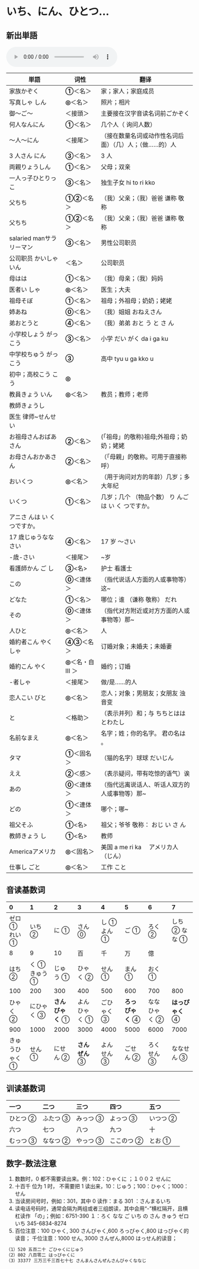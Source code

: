 # いち、にん、ひとつ...

## 新出単語

<vue-plyr>
  <audio controls crossorigin playsinline autoplay loop>
    <source src="../audio/2-2-たんご.mp3" type="audio/mp3" />
  </audio>
 </vue-plyr>

| 単語                                          | 词性               | 翻译                                                   |
| --------------------------------------------- | ------------------ | ------------------------------------------------------ |
| 家族<JpWord>かぞく</JpWord>                   | **①**＜名＞        | 家；家人；家庭成员                                     |
| 写真<JpWord>しゃ しん</JpWord>                | **◎**＜名＞        | 照片；相片                                             |
| 御～<JpWord>ご～</JpWord>                     | ＜接頭＞           | 主要接在汉字音读名词前ごかぞく                         |
| 何人<JpWord>なんにん</JpWord>                 | **①**＜名＞        | 几个人（ 询问人数）                                    |
| ～人<JpWord>～にん</JpWord>                   | ＜接尾＞           | （接在数量名词或动作性名词后面）（几）人；（做……的）人 |
| 3 人<JpWord>さん にん</JpWord>                | **③**＜名＞        | 3 人                                                   |
| 両親<JpWord>りょうしん</JpWord>               | **①**＜名＞        | 父母；双亲                                             |
| 一人っ子<JpWord>ひとりっこ</JpWord>           | **③**＜名＞        | 独生子女 hi to ri kko                                  |
| 父<JpWord>ちち</JpWord>                       | **①②**＜名＞       | （我）父亲；（我）爸爸 谦称 敬称                       |
| 父<JpWord>ちち</JpWord>                       | **①②**＜名＞       | （我）父亲；（我）爸爸 谦称 敬称                       |
| salaried man<JpWord>サラリーマン</JpWord>     | **③**＜名＞        | 男性公司职员                                           |
| 公司职员<JpWord> かいしゃいん</JpWord>        | ＜名＞             | 公司职员                                               |
| 母<JpWord>はは</JpWord>                       | **①**＜名＞        | （我）母亲；（我）妈妈                                 |
| 医者<JpWord>い しゃ</JpWord>                  | **◎**＜名＞        | 医生；大夫                                             |
| 祖母<JpWord>そぼ</JpWord>                     | **①**＜名＞        | 祖母；外祖母；奶奶；姥姥                               |
| 姉<JpWord>あね</JpWord>                       | **⓪**＜名＞        | （我）姐姐 おねえさん                                  |
| 弟<JpWord>おとうと</JpWord>                   | **④**＜名＞        | （我）弟弟 おと う と さ ん                            |
| 小学校<JpWord>しょう がっ こう</JpWord>       | **③**＜名＞        | 小学 だい がく da i ga ku                              |
| 中学校<JpWord>ちゅう がっ こう</JpWord>       | **➂**              | 高中 tyu u ga kko u                                    |
| 初中；高校<JpWord>こう こう</JpWord>          | **◎**              |                                                        |
| 教員<JpWord>きょう いん</JpWord>              | **◎**＜名＞        | 教员；教师；老师                                       |
| 教師<JpWord>きょうし</JpWord>                 |                    |                                                        |
| 医生 律师~<JpWord>せんせい</JpWord>           |                    |                                                        |
| お祖母さん<JpWord>おばあさん</JpWord>         | **②**＜名＞        | (「祖母」的敬称)祖母;外祖母；奶奶；姥姥                |
| お母さん<JpWord>おかあさん</JpWord>           | **②**＜名＞        | （「母親」的敬称。可用于直接称呼）                     |
| <JpWord>おいくつ</JpWord>                     | **◎**＜名＞        | （用于询问对方的年龄）几岁；多大年纪                   |
| <JpWord>いくつ</JpWord>                       | **①**＜名＞        | 几岁；几个 （物品个数） り んごは い く つですか。     |
| <JpWord>アニさ んは い く つですか。</JpWord> |                    |                                                        |
| 17 歳<JpWord>じゅうなな さい</JpWord>         | **④**＜名＞        | 17 岁 ～さい                                           |
| -歳<JpWord>-さい</JpWord>                     | ＜接尾＞           | ~岁                                                    |
| 看護師<JpWord>かん ご し</JpWord>             | **③**<名>          | 护士 看護士                                            |
| <JpWord>この</JpWord>                         | **⓪**＜連体＞      | （指代说话人方面的人或事物等）这~                      |
| <JpWord>どなた</JpWord>                       | **①**＜名＞        | 哪位；谁 （谦称 敬称） だれ                            |
| <JpWord>その</JpWord>                         | **⓪**＜連体＞      | （指代对方附近或对方方面的人或事物等）那~              |
| 人<JpWord>ひと</JpWord>                       | **◎**＜名＞        | 人                                                     |
| 婚約者<JpWord>こん やく しゃ</JpWord>         | **④③**＜名＞       | 订婚对象；未婚夫；未婚妻                               |
| 婚約<JpWord>こん やく</JpWord>                | **◎**＜名・自 Ⅲ ＞ | 婚约；订婚                                             |
| -者<JpWord>しゃ</JpWord>                      | ＜接尾＞           | 做/是……的人                                            |
| 恋人<JpWord>こい びと</JpWord>                | **◎**＜名＞        | 恋人；对象；男朋友；女朋友 浊音变                      |
| <JpWord>と</JpWord>                           | ＜格助＞           | （表示并列）和；与 ちちとははとわたし                  |
| 名前<JpWord>なまえ</JpWord>                   | **◎**＜名＞        | 名字；姓；你的名字。 君の名は 。                       |
| <JpWord>タマ</JpWord>                         | **①**＜固名＞      | （猫的名字）球球 だいじん                              |
| <JpWord>ええ</JpWord>                         | **②**＜感＞        | （表示疑问，带有吃惊的语气）诶                         |
| <JpWord>あの</JpWord>                         | **⓪**＜連体＞      | （指代远离说话人、听话人双方的人或事物等）那~          |
| <JpWord>どの</JpWord>                         | **①**＜連体＞      | 哪个；哪~                                              |
| 祖父<JpWord>そふ</JpWord>                     | **①**<名>          | 祖父；爷爷 敬称： おじ い さ ん                        |
| 教師<JpWord>きょう し</JpWord>                | **①**<名>          | 教师                                                   |
| America<JpWord>アメリカ</JpWord>              | **◎**＜固名＞      | 美国 a me ri ka 　アメリカ人（じん）                   |
| 仕事<JpWord>し ごと</JpWord>                  | **◎**＜名＞        | 工作 こと                                              |

## 音读基数词

| 0              | 1             | 2                | 3              | 4           | 5                | 6            | 7                |
| :------------- | :------------ | :--------------- | :------------- | :---------- | :--------------- | :----------- | :--------------- |
| ゼロ ① れい ①  | いち ②        | に ①             | さん ⓪         | し ① よん ① | ご ①             | ろく ②       | しち ② なな ①    |
| 8              | 9             | 10               | 百             | 千          | 万               | 億           |
| はち ②         | く ① きゅう ① | じゅう ①         | ひゃく ②       | せん ①      | まん ①           | おく ①       |
| 100            | 200           | 300              | 400            | 500         | 600              | 700          | 800              |
| ひゃく ②       | にひゃく ③    | **さんびゃく** ① | よんひゃく ①   | ごひゃく ③  | **ろっぴゃく** ④ | ななひゃく ② | **はっぴゃく** ④ |
| 900            | 1000          | 2000             | 3000           | 4000        | 5000             | 6000         | 7000             |
| きゅうひゃく ① | せん ①        | にせん ②         | **さんぜん** ③ | よんせん ③  | ごせん ②         | ろくせん ③   | ななせん ③       |

## 训读基数词

| 一つ     | 二つ     | 三つ     | 四つ       | 五つ     |
| :------- | :------- | :------- | :--------- | :------- |
| ひとつ ② | ふたつ ③ | みっつ ③ | よっつ ③   | いつつ ② |
| 六つ     | 七つ     | 八つ     | 九つ       | 十       |
| むっつ ③ | ななつ ② | やっつ ③ | ここのつ ② | とお ①   |

## 数字-数法注意

1. 数数时，0 都不需要读出来。例：102：ひゃくに ；１００２ せんに
2. 十百千 位为 1 时， 不需要把 1 读出来，10：じゅう；100：ひゃく；1000：せん
3. 当读房间号时，例如：301，其中 0 读作：まる 301 ：さんまるいち
4. 读电话号码时，通常会隔为两组或者三组朗读，其中会用“-”横杠隔开，且横杠读作
   「の」；例如：6751-390 １：ろく なな ご いち の さん きゅう ゼロ いち
   345-6834-8274
5. 百位注意：100 ひゃく, 300 さんびゃく,600 ろっぴゃく,800 はっぴゃく的读音；
   千位注意：1000 せん, 3000 さんぜん,8000 はっせん的读音；

```ts
（1）520 五百二十 ごひゃくにじゅう
（2）802 八百零二 はっぴゃくに
（3）33377 三万三千三百七十七 さんまんさんぜんさんびゃくななじ
```
